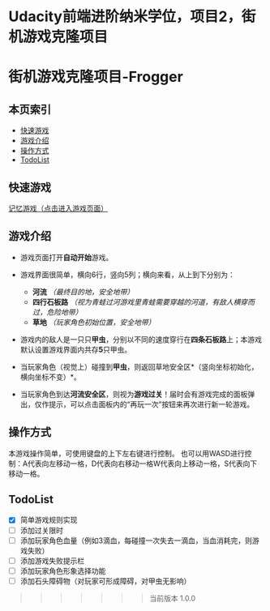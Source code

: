 Udacity前端进阶纳米学位，项目2，街机游戏克隆项目
=======
# 街机游戏克隆项目-Frogger

## <i class="icon-list"></i> 本页索引
* [快速游戏](#快速游戏)
* [游戏介绍](#游戏介绍)
* [操作方式](#操作方式)
* [TodoList](TodoList)

## 快速游戏

[记忆游戏（点击进入游戏页面）](https://sansregret.github.io/udacity/project-two/index)

## 游戏介绍
- 游戏页面打开**自动开始**游戏。
- 游戏界面很简单，横向6行，竖向5列；横向来看，从上到下分别为：
    - **河流** *（最终目的地，安全地带）*
    - **四行石板路** *（视为青蛙过河游戏里青蛙需要穿越的河道，有敌人横穿而过，危险地带）*
    - **草地** *（玩家角色初始位置，安全地带）*

- 游戏内的敌人是一只只**甲虫**，分别以不同的速度穿行在**四条石板路**上；本游戏默认设置游戏界面内共存**5**只甲虫。
- 当玩家角色（视觉上）碰撞到**甲虫**，则返回草地安全区*（竖向坐标初始化，横向坐标不变）*。
- 当玩家角色到达**河流安全区**，则视为**游戏过关**！届时会有游戏完成的面板弹出，仅作提示，可以点击面板内的“再玩一次”按钮来再次进行新一轮游戏。

## 操作方式
本游戏操作简单，可使用键盘的上下左右键进行控制。
也可以用WASD进行控制：A代表向左移动一格，D代表向右移动一格W代表向上移动一格，S代表向下移动一格。

## TodoList
- [x] 简单游戏规则实现
- [ ] 添加过关限时
- [ ] 添加玩家角色血量（例如3滴血，每碰撞一次失去一滴血，当血消耗完，则游戏失败）
- [ ] 添加游戏失败提示栏
- [ ] 添加玩家角色形象选择功能
- [ ] 添加石头障碍物（对玩家可形成障碍，对甲虫无影响）

>>>>>>> 当前版本 1.0.0
